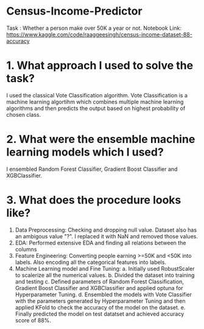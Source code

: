 # Census-Income-Predictor
Task : Whether a person make over 50K a year or not.
Notebook Link: https://www.kaggle.com/code/raaggeesingh/census-income-dataset-88-accuracy

# 1. What approach I used to solve the task?
I used the classical Vote Classification algorithm. Vote Classification is a machine learning algortihm which combines multiple machine learning algorithms and then predicts the output based on highest probability of chosen class. 

# 2. What were the ensemble machine learning models which I used?
I ensembled Random Forest Classifier, Gradient Boost Classifier and XGBClassifier.

# 3. What does the procedure looks like?
1. Data Preprocessing: Checking and dropping null value. Dataset also has an ambigous value "?". I replaced it with NaN and removed those values.
2. EDA: Performed extensive EDA and finding all relations between the columns
3. Feature Engineering: Converting people earning >=50K and <50K into labels. Also encoding all the categorical features into labels.
4. Machine Learning model and Fine Tuning:
   a. Initially used RobustScaler to scalerize all the numerical values.
   b. Divided the dataset into training and testing
   c. Defined parameters of Random Forest Classification, Gradient Boost Classifier and XGBClassifier and applied optuna for Hyperparameter Tuning.
   d. Ensembled the models with Vote Classifier with the parameters generated by Hyperparameter Tuning and then applied KFold to check the accuracy of the model on the dataset.
   e. Finally predicted the model on test datatset and achieved accuracy score of 88%.

